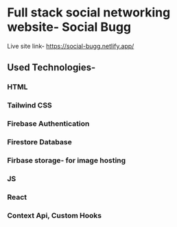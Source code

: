 # Full stack social networking website- Social Bugg

Live site link- https://social-bugg.netlify.app/

## Used Technologies- 

### HTML
### Tailwind CSS
### Firebase Authentication
### Firestore Database
### Firbase storage- for image hosting
### JS
### React
### Context Api, Custom Hooks
